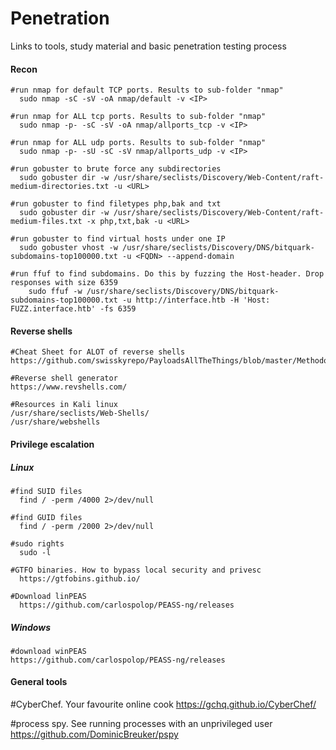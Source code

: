 # Penetration
Links to tools, study material and basic penetration testing process

<h4>Recon</h4>

    #run nmap for default TCP ports. Results to sub-folder "nmap"
      sudo nmap -sC -sV -oA nmap/default -v <IP>
    
    #run nmap for ALL tcp ports. Results to sub-folder "nmap"
      sudo nmap -p- -sC -sV -oA nmap/allports_tcp -v <IP>

    #run nmap for ALL udp ports. Results to sub-folder "nmap"
      sudo nmap -p- -sU -sC -sV nmap/allports_udp -v <IP>
      
    #run gobuster to brute force any subdirectories
      sudo gobuster dir -w /usr/share/seclists/Discovery/Web-Content/raft-medium-directories.txt -u <URL>
      
    #run gobuster to find filetypes php,bak and txt
      sudo gobuster dir -w /usr/share/seclists/Discovery/Web-Content/raft-medium-files.txt -x php,txt,bak -u <URL>
      
    #run gobuster to find virtual hosts under one IP
      sudo gobuster vhost -w /usr/share/seclists/Discovery/DNS/bitquark-subdomains-top100000.txt -u <FQDN> --append-domain
      
    #run ffuf to find subdomains. Do this by fuzzing the Host-header. Drop responses with size 6359
        sudo ffuf -w /usr/share/seclists/Discovery/DNS/bitquark-subdomains-top100000.txt -u http://interface.htb -H 'Host: FUZZ.interface.htb' -fs 6359
      
      
<h4>Reverse shells</h4>

    #Cheat Sheet for ALOT of reverse shells
    https://github.com/swisskyrepo/PayloadsAllTheThings/blob/master/Methodology%20and%20Resources/Reverse%20Shell%20Cheatsheet.md
    
    #Reverse shell generator
    https://www.revshells.com/
    
    #Resources in Kali linux
    /usr/share/seclists/Web-Shells/
    /usr/share/webshells
    
<h4>Privilege escalation</h4>
  
  <h5>Linux</h5>
    
    #find SUID files
      find / -perm /4000 2>/dev/null
  
    #find GUID files
      find / -perm /2000 2>/dev/null
  
    #sudo rights
      sudo -l

    #GTFO binaries. How to bypass local security and privesc
      https://gtfobins.github.io/

    #Download linPEAS
      https://github.com/carlospolop/PEASS-ng/releases
      
  <h5>Windows</h5>
    
    #download winPEAS
    https://github.com/carlospolop/PEASS-ng/releases
  
<h4>General tools</h4>

  #CyberChef. Your favourite online cook
  https://gchq.github.io/CyberChef/
  
  #process spy. See running processes with an unprivileged user
  https://github.com/DominicBreuker/pspy
  
